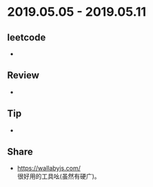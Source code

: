 # 2019.05.05 - 2019.05.11

## leetcode
*

## Review
*

## Tip
*

## Share
* https://wallabyjs.com/  
很好用的工具吆(虽然有硬广)。

